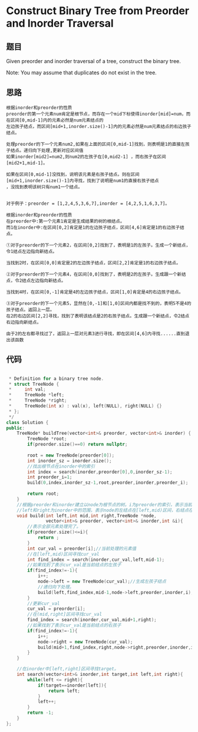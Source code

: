 # Construct Binary Tree from Preorder and Inorder Traversal


## 题目

Given preorder and inorder traversal of a tree, construct the binary tree.

Note:
You may assume that duplicates do not exist in the tree.

## 思路

    根据inorder和preorder的性质
    preorder的第一个元素num肯定是根节点，而存在一个mid下标使得inorder[mid]=num，而在区间[0,mid-1]内的元素必然是num元素结点的
    左边孩子结点，而区间[mid+1,inorder.size()-1]内的元素必然是num元素结点的右边孩子结点。
    
    处理preorder的下一个元素num2,如果在上面的区间[0,mid-1]找到，则表明是1的直接左孩子结点。递归向下处理,更新对应区间值
    如果inorder[mid2]=num2,则num2的左孩子在[0,mid2-1] ，而右孩子在区间[mid2+1,mid-1]。
    
    如果在区间[0,mid-1]没找到，说明该元素是右孩子结点。则在区间[mid+1,inorder.size()-1]内寻找，找到了说明是num1的直接右孩子结点
    ，没找到表明该树只有num1一个结点。


    对于例子：preorder = [1,2,4,5,3,6,7],inorder = [4,2,5,1,6,3,7]。
    
    根据inorder和preorder的性质
    在preorder中:第一个元素1肯定是生成结果的树的根结点。
    而1在inorder中:在区间[0,2]肯定是1的左边孩子结点，区间[4,6]肯定是1的右边孩子结点。
    
    ①对于preorder的下一个元素2，在区间[0,2]找到了，表明是1的左孩子。生成一个新结点，令1结点左边指向新结点。
  
    当找到2时，在区间[0,0]肯定是2的左边孩子结点，区间[2,2]肯定是1的右边孩子结点。
    
    ②对于preorder的下一个元素4，在区间[0,0]找到了，表明是2的左孩子。生成跟一个新结点，令2结点左边指向新结点。
    
    当找到4时，在区间[0,-1]肯定是4的左边孩子结点，区间[1,0]肯定是4的右边孩子结点。
    
    ③对于preorder的下一个元素5，显然在[0,-1]和[1,0]区间内都是找不到的，表明5不是4的孩子结点。返回上一层。
    在2的右边区间[2,2]寻找，找到了表明该结点是2的右孩子结点。生成跟一个新结点，令2结点右边指向新结点。
    
    由于2的左右都寻找过了，返回上一层对元素3进行寻找，即在区间[4,6]内寻找......直到退出该函数
    
    


## 代码

```cpp

 * Definition for a binary tree node.
 * struct TreeNode {
 *     int val;
 *     TreeNode *left;
 *     TreeNode *right;
 *     TreeNode(int x) : val(x), left(NULL), right(NULL) {}
 * };
 */
class Solution {
public:
    TreeNode* buildTree(vector<int>& preorder, vector<int>& inorder) {
        TreeNode *root;
        if(preorder.size()==0) return nullptr;
        
        root = new TreeNode(preorder[0]);
        int inorder_sz = inorder.size();
        //找出根节点在inorder中的索引
        int index = search(inorder,preorder[0],0,inorder_sz-1);
        int preorder_i=1;
        build(0,index,inorder_sz-1,root,preorder,inorder,preorder_i);
        
        return root;
    }
    //根据preorder和inorder建立以node为根节点的树。i为preorder的索引，表示当前处理的元素。
    //left和right为inorder中的范围，表示node的左结点在[left,mid)区间，右结点在(mid,right]之间。
    void build(int left,int mid,int right,TreeNode *node,
               vector<int>& preorder, vector<int>& inorder,int &i){
        //表示全部元素处理完了。
        if(preorder.size()<=i){
            return ;
        }
        int cur_val = preorder[i];//当前处理的元素值
        //在[left,mid)区间寻找cur_val
        int find_index = search(inorder,cur_val,left,mid-1);
        //如果找到了表示cur_val是当前结点的左孩子
        if(find_index!=-1){
            i++;
            node->left = new TreeNode(cur_val);//生成左孩子结点
            //递归向下处理。
            build(left,find_index,mid-1,node->left,preorder,inorder,i);
        }
        //更新cur_val
        cur_val = preorder[i];
        //在(mid,right]区间寻找cur_val
        find_index = search(inorder,cur_val,mid+1,right);
        //如果找到了表示cur_val是当前结点的右孩子
        if(find_index!=-1){
            i++;
            node->right = new TreeNode(cur_val);
            build(mid+1,find_index,right,node->right,preorder,inorder,i);
        }   
    }

    //在inorder中[left,right]区间寻找target。    
    int search(vector<int>& inorder,int target,int left,int right){
        while(left <= right){
            if(target==inorder[left]){
                return left;
            }
            left++;
        }
        return -1;
    }
};


```
